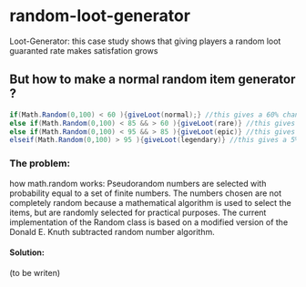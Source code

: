 # random-loot-generator

Loot-Generator: this case study shows that giving players a random loot guaranted rate 
makes satisfation grows 

## But how to make a normal random item generator ? 
```cs
if(Math.Random(0,100) < 60 ){giveLoot(normal);} //this gives a 60% chance of the item (normal) C# example
else if(Math.Random(0,100) < 85 && > 60 ){giveLoot(rare)} //this gives a 25% chance of the item (rare)
else if(Math.Random(0,100) < 95 && > 85 ){giveLoot(epic)} //this gives a 10% chance of the item (epic)
elseif(Math.Random(0,100) > 95 ){giveLoot(legendary)} //this gives a 5% chance of the item (legendary)
```

### The problem: 
how math.random works: 
Pseudorandom numbers are selected with probability equal to a set of finite numbers. 
The numbers chosen are not completely random because a mathematical algorithm is used to select the items, 
but are randomly selected for practical purposes. The current implementation of the Random class is based 
on a modified version of the Donald E. Knuth subtracted random number algorithm.

#### Solution:
(to be writen)
